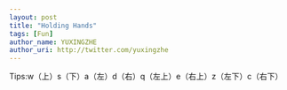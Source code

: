 ```yaml
---
layout: post
title: "Holding Hands"
tags: [Fun]
author_name: YUXINGZHE
author_uri: http://twitter.com/yuxingzhe
---
```


Tips:w（上）s（下）a（左）d（右）q（左上）e（右上）z（左下）c（右下）

<div style="position: relative; width: 525px; height: 525px;"><canvas id="canvas" style="width: 525px; height: 525px; position: absolute; left: 0px; top: 0px; z-index: 2;"></canvas>
<canvas id="canvasB" style="width: 525px; height: 525px; position: absolute; left: 0px; top: 0px; z-index: 1;"></canvas></div>

<script type="text/javascript" src="http://yuxingzhe.github.com/javascripts/ex.js"></script>
